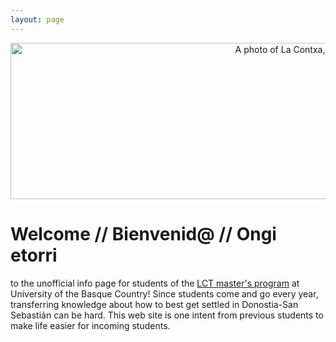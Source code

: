 ```yaml
---
layout: page
---
```



<p align="center">
  <img width="1000" height="250" src="{{site.baseurl}}/images/panorama_donostia.png" alt="A photo of La Contxa, Donostia. By Nils Beck">
</p>

# Welcome // Bienvenid@ // Ongi etorri

to the unofficial info page for students of the [LCT master's program](https://www.ehu.eus/en/web/master/master-language-communication-technologies) at University of the Basque Country! Since students come and go every year, transferring knowledge about how to best get settled in Donostia-San Sebastián can be hard. This web site is one intent from previous students to make life easier for incoming students.
